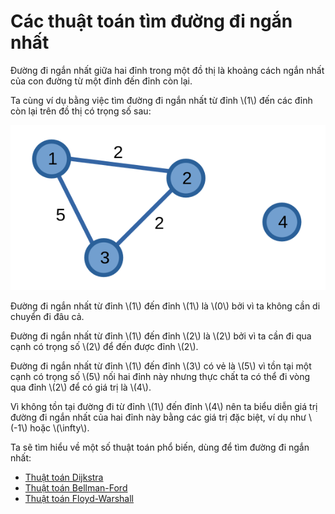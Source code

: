 # Các thuật toán tìm đường đi ngắn nhất

Đường đi ngắn nhất giữa hai đỉnh trong một đồ thị là khoảng cách ngắn nhất của con đường từ một đỉnh đến đỉnh còn lại.

Ta cùng ví dụ bằng việc tìm đường đi ngắn nhất từ đỉnh \\(1\\) đến các đỉnh còn lại trên đồ thị có trọng số sau:

<center>
<img src="../images/shortest_path_example.png" alt="Đồ thị có trọng số"/>
</center>

Đường đi ngắn nhất từ đỉnh \\(1\\) đến đỉnh \\(1\\) là \\(0\\) bởi vì ta không cần di chuyển đi đâu cả.

Đường đi ngắn nhất từ đỉnh \\(1\\) đến đỉnh \\(2\\) là \\(2\\) bởi vì ta cần đi qua cạnh có trọng số \\(2\\) để đến được đỉnh \\(2\\).

Đường đi ngắn nhất từ đỉnh \\(1\\) đến đỉnh \\(3\\) có vẻ là \\(5\\) vì tồn tại một cạnh có trọng số \\(5\\) nối hai đỉnh này nhưng thực chất ta có thể đi vòng qua đỉnh \\(2\\) để có giá trị là \\(4\\).

Vì không tồn tại đường đi từ đỉnh \\(1\\) đến đỉnh \\(4\\) nên ta biểu diễn giá trị đường đi ngắn nhất của hai đỉnh này bằng các giá trị đặc biệt, ví dụ như \\(-1\\) hoặc \\(\infty\\).

Ta sẽ tìm hiểu về một số thuật toán phổ biến, dùng để tìm đường đi ngắn nhất:

- [Thuật toán Dijkstra](dijkstra.md)
- [Thuật toán Bellman-Ford](bellman-ford.md)
- [Thuật toán Floyd-Warshall](floyd-warshall.md)
